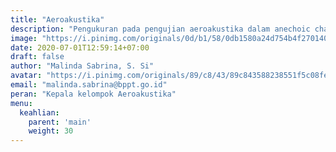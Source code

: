 ```yaml
---
title: "Aeroakustika"
description: "Pengukuran pada pengujian aeroakustika dalam anechoic chamber"
image: "https://i.pinimg.com/originals/0d/b1/58/0db1580a24d754b4f270140d0052ac98.jpg"
date: 2020-07-01T12:59:14+07:00
draft: false
author: "Malinda Sabrina, S. Si"
avatar: "https://i.pinimg.com/originals/89/c8/43/89c843588238551f5c08fe7d6a9e993a.jpg"
email: "malinda.sabrina@bppt.go.id"
peran: "Kepala kelompok Aeroakustika"
menu:
  keahlian:
    parent: 'main'
    weight: 30
---
```

